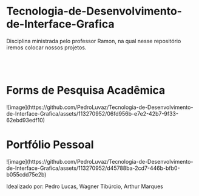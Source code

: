 # Tecnologia-de-Desenvolvimento-de-Interface-Grafica
Disciplina ministrada pelo professor Ramon, na qual nesse repositório iremos colocar nossos projetos.

<br><br>

<h1>Forms de Pesquisa Acadêmica</h1>
![image](https://github.com/PedroLuvaz/Tecnologia-de-Desenvolvimento-de-Interface-Grafica/assets/113270952/06fd956b-e7e2-42b7-9f33-62ebd93edf10)




<h1>Portfólio Pessoal</h1>
![image](https://github.com/PedroLuvaz/Tecnologia-de-Desenvolvimento-de-Interface-Grafica/assets/113270952/d45788ba-2cd7-446b-bfb0-b055cdd75e2b)




Idealizado por: Pedro Lucas, Wagner Tibúrcio, Arthur Marques
